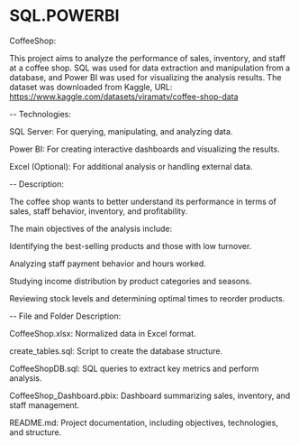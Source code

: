 # SQL.POWERBI

CoffeeShop:

This project aims to analyze the performance of sales, inventory, and staff at a coffee shop. SQL was used for data extraction and manipulation from a database, and Power BI was used for visualizing the analysis results. The dataset was downloaded from Kaggle, URL: https://www.kaggle.com/datasets/viramatv/coffee-shop-data

-- Technologies:

SQL Server: For querying, manipulating, and analyzing data.

Power BI: For creating interactive dashboards and visualizing the results.

Excel (Optional): For additional analysis or handling external data.

-- Description:

The coffee shop wants to better understand its performance in terms of sales, staff behavior, inventory, and profitability.

The main objectives of the analysis include:

Identifying the best-selling products and those with low turnover.

Analyzing staff payment behavior and hours worked.

Studying income distribution by product categories and seasons.

Reviewing stock levels and determining optimal times to reorder products.


-- File and Folder Description:


CoffeeShop.xlsx: Normalized data in Excel format.

create_tables.sql: Script to create the database structure.

CoffeeShopDB.sql: SQL queries to extract key metrics and perform analysis.

CoffeeShop_Dashboard.pbix: Dashboard summarizing sales, inventory, and staff management.

README.md: Project documentation, including objectives, technologies, and structure.


